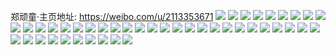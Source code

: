 郑顽童·主页地址: https://weibo.com/u/2113353671 
![](https://wx4.sinaimg.cn/mw2000/7df737c7ly1h8vrgon8x3j22412td4qr.jpg) 
![](https://wx4.sinaimg.cn/mw2000/7df737c7ly1h8u6d5eg3wj224e2tub2b.jpg) 
![](https://wx4.sinaimg.cn/mw2000/7df737c7ly1h8vrgmx46dj20xc4y4hdv.jpg) 
![](https://wx4.sinaimg.cn/mw2000/7df737c7ly1h8u6czk9wuj224b2tq7wi.jpg) 
![](https://wx4.sinaimg.cn/mw2000/7df737c7ly1h8vrgrro4rj20zd36cx6p.jpg) 
![](https://wx4.sinaimg.cn/mw2000/7df737c7ly1h8wnfehhmlj210e1so4qp.jpg) 
![](https://wx4.sinaimg.cn/mw2000/7df737c7ly1h8vrghhw9tj20uk67vqv7.jpg) 
![](https://wx4.sinaimg.cn/mw2000/7df737c7ly1h8u6d7k4tij224b2trkjn.jpg) 
![](https://wx4.sinaimg.cn/mw2000/7df737c7ly1h80ccaawa8j20xc371e81.jpg) 
![](https://wx4.sinaimg.cn/mw2000/7df737c7ly1h78e60c6nuj20uk7ohng1.jpg) 
![](https://wx4.sinaimg.cn/mw2000/7df737c7ly1h78e6fpsopj20ukax3kjq.jpg) 
![](https://wx4.sinaimg.cn/mw2000/7df737c7ly1h78e9yhojnj20uk5dk7lf.jpg) 
![](https://wx4.sinaimg.cn/mw2000/7df737c7ly1h78e9qx3kxj20uk6d418i.jpg) 
![](https://wx4.sinaimg.cn/mw2000/7df737c7ly1h78e5gr21yj20uk6v0qv7.jpg) 
![](https://wx4.sinaimg.cn/mw2000/7df737c7ly1h78e5srb3ej20uk9pp4qt.jpg) 
![](https://wx4.sinaimg.cn/mw2000/7df737c7ly1h78e76qnwej20uk6sgnpg.jpg) 
![](https://wx4.sinaimg.cn/mw2000/7df737c7ly1h78e4gb3ytj20i0340wje.jpg) 
![](https://wx4.sinaimg.cn/mw2000/7df737c7ly1h78e7vdejuj20uk76lkjn.jpg) 
![](https://wx4.sinaimg.cn/mw2000/7df737c7ly1h78e8fokhtj20xc4xs4qr.jpg) 
![](https://wx4.sinaimg.cn/mw2000/7df737c7ly1h6gjk9h852j21er2i9e81.jpg) 
![](https://wx4.sinaimg.cn/mw2000/7df737c7ly1h5jfhaa9glj21y52nlkjl.jpg) 
![](https://wx4.sinaimg.cn/mw2000/7df737c7ly1h5jfh7wnl7j22722xfx6p.jpg) 
![](https://wx4.sinaimg.cn/mw2000/7df737c7ly1h5jfhfqc6sj220q2ozu0x.jpg) 
![](https://wx4.sinaimg.cn/mw2000/7df737c7ly1h5jfhck5wlj22642w6hdu.jpg) 
![](https://wx4.sinaimg.cn/mw2000/7df737c7ly1h5jfhe9860j21sl2e4kjl.jpg) 
![](https://wx4.sinaimg.cn/mw2000/7df737c7ly1h5jfhl3qt0j21vx2iknpd.jpg) 
![](https://wx4.sinaimg.cn/mw2000/7df737c7ly1h5jfhm9s3cj223k2sru0x.jpg) 
![](https://wx4.sinaimg.cn/mw2000/7df737c7ly1h5jfhncg1kj221a2pqu0x.jpg) 
![](https://wx4.sinaimg.cn/mw2000/7df737c7ly1h5h3v5xndfj21bu1rs7wh.jpg) 
![](https://wx4.sinaimg.cn/mw2000/7df737c7ly1h5h3v0mjvqj21tp2flnpd.jpg) 
![](https://wx4.sinaimg.cn/mw2000/7df737c7ly1h5h3vvl9vaj22c03401kz.jpg) 
![](https://wx4.sinaimg.cn/mw2000/7df737c7ly1h5eteinasgj21rs2d1hdt.jpg) 
![](https://wx4.sinaimg.cn/mw2000/7df737c7ly1h5etegxmg8j21xu2l5u0x.jpg) 
![](https://wx4.sinaimg.cn/mw2000/7df737c7ly1h47s5xx248j20xc3037wh.jpg) 
![](https://wx4.sinaimg.cn/mw2000/7df737c7ly1h44fava4bsj21hc1z4b29.jpg) 
![](https://wx4.sinaimg.cn/mw2000/7df737c7ly1h44faxuvsuj21hb1z4b29.jpg) 
![](https://wx4.sinaimg.cn/mw2000/7df737c7ly1h44fb0bvnnj21d91to4qp.jpg) 
![](https://wx4.sinaimg.cn/mw2000/7df737c7ly1h44fat5h3tj21du1ugki9.jpg) 
![](https://wx4.sinaimg.cn/mw2000/7df737c7ly1h44fazn3qgj21hc1z4e7p.jpg) 
![](https://wx4.sinaimg.cn/mw2000/7df737c7ly1h44fb12yicj21ba1r21kx.jpg) 
![](https://wx4.sinaimg.cn/mw2000/7df737c7ly1h44fayuilcj21hc1z44qp.jpg) 
![](https://wx4.sinaimg.cn/mw2000/7df737c7ly1h44fau63roj21es1vp4qp.jpg) 
![](https://wx4.sinaimg.cn/mw2000/7df737c7ly1h44faw3jojj21eq1vnx57.jpg) 
![](https://wx4.sinaimg.cn/mw2000/7df737c7ly1h40og3lkafj20xc4zb7wi.jpg) 

